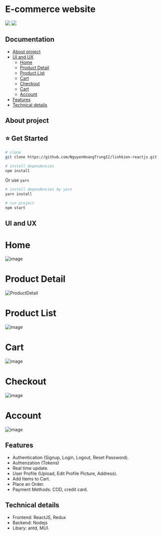 # E-commerce website
[![](https://img.shields.io/badge/Facebook-nguyenhoangtrung-blue)](https://www.facebook.com/nguyenhoangtrunghhh/)
[![](https://img.shields.io/badge/Gmail-nguyenhoangtrunghs%40gmail.com-red)](mailto:nguyenhoangtrunghs@gmail.com)


## Documentation

* [About project](#about-project)
* [UI and UX](#ui-and-ux)
  	- [Home](#home)
	- [Product Detail](#product-detail)
  	- [Product List](#product-list)
	- [Cart](#cart)
	- [Checkout](#checkout)
 	- [Cart](#cart)
	- [Account](#account)
* [Features](#features)
 * [Technical details](#technical-details)


## About project
## :star: Get Started
``` bash
# clone
git clone https://github.com/NguyenHoangTrungII/linhkien-reactjs.git
```

``` bash
# install dependencies
npm install
```
Or use `yarn`
``` bash
# install dependencies by yarn
yarn install
```

``` bash
# run project
npm start
```
## UI and UX
# Home
  ![image](https://github.com/NguyenHoangTrungII/linhkien-reactjs/assets/101980170/3b786580-f206-4d32-b8fe-feb466969a4f)

# Product Detail
  ![ProductDetail](https://github.com/NguyenHoangTrungII/linhkien-reactjs/assets/101980170/e4f6436c-005c-4f8e-aaf2-5a1082a36d16)

# Product List
  ![image](https://github.com/NguyenHoangTrungII/linhkien-reactjs/assets/101980170/a0fbf0bf-871b-424d-ba59-7772257c4114)

# Cart
  ![image](https://github.com/NguyenHoangTrungII/linhkien-reactjs/assets/101980170/00d105bc-62df-429b-b004-9c64750ba786)

# Checkout
  ![image](https://github.com/NguyenHoangTrungII/linhkien-reactjs/assets/101980170/58ee8138-3ab3-4fa4-bc9b-a044ee7c98ba)

# Account
  ![image](https://github.com/NguyenHoangTrungII/linhkien-reactjs/assets/101980170/9807ee7d-4541-416f-9d55-57a1b5eecf3e)

  
## Features
- Authentication (Signup, Login, Logout, Reset Password).
- Authenzation (Tokens)
- Real time update.
- User Profile (Upload, Edit Profile Picture, Address).
- Add Items to Cart. 
- Place an Order.
- Payment Methods:  COD, credit card.
  
## Technical details
- Frontend: ReactJS, Redux
- Backend: Nodejs
- Libary: antd, MUI.

